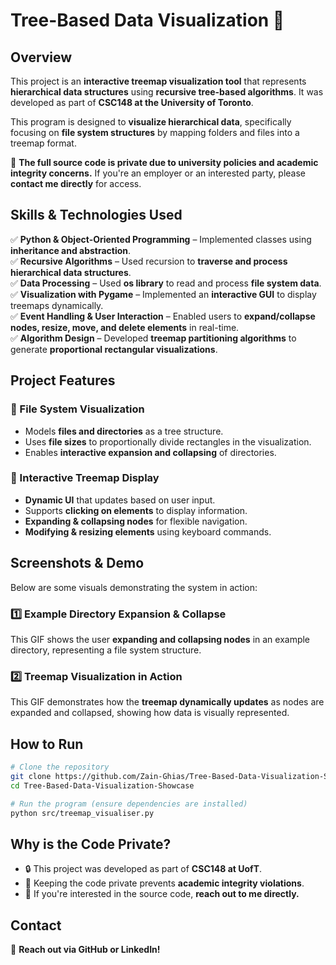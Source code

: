 # **Tree-Based Data Visualization 🌳**

## **Overview**

This project is an **interactive treemap visualization tool** that represents **hierarchical data structures** using **recursive tree-based algorithms**. It was developed as part of **CSC148 at the University of Toronto**.

This program is designed to **visualize hierarchical data**, specifically focusing on **file system structures** by mapping folders and files into a treemap format.

🚨 **The full source code is private due to university policies and academic integrity concerns.**
If you're an employer or an interested party, please **contact me directly** for access.

## **Skills & Technologies Used**

✅ **Python & Object-Oriented Programming** – Implemented classes using **inheritance and abstraction**.\
✅ **Recursive Algorithms** – Used recursion to **traverse and process hierarchical data structures**.\
✅ **Data Processing** – Used **os library** to read and process **file system data**.\
✅ **Visualization with Pygame** – Implemented an **interactive GUI** to display treemaps dynamically.\
✅ **Event Handling & User Interaction** – Enabled users to **expand/collapse nodes, resize, move, and delete elements** in real-time.\
✅ **Algorithm Design** – Developed **treemap partitioning algorithms** to generate **proportional rectangular visualizations**.

## **Project Features**

### **📂 File System Visualization**

- Models **files and directories** as a tree structure.
- Uses **file sizes** to proportionally divide rectangles in the visualization.
- Enables **interactive expansion and collapsing** of directories.

### **🎨 Interactive Treemap Display**

- **Dynamic UI** that updates based on user input.
- Supports **clicking on elements** to display information.
- **Expanding & collapsing nodes** for flexible navigation.
- **Modifying & resizing elements** using keyboard commands.

## **Screenshots & Demo**

Below are some visuals demonstrating the system in action:

### **1️⃣ Example Directory Expansion & Collapse**

This GIF shows the user **expanding and collapsing nodes** in an example directory, representing a file system structure.

### **2️⃣ Treemap Visualization in Action**

This GIF demonstrates how the **treemap dynamically updates** as nodes are expanded and collapsed, showing how data is visually represented.

## **How to Run**

```sh
# Clone the repository
git clone https://github.com/Zain-Ghias/Tree-Based-Data-Visualization-Showcase.git
cd Tree-Based-Data-Visualization-Showcase

# Run the program (ensure dependencies are installed)
python src/treemap_visualiser.py
```

## **Why is the Code Private?**

- 🔒 This project was developed as part of **CSC148 at UofT**.
- 🚫 Keeping the code private prevents **academic integrity violations**.
- 🤝 If you're interested in the source code, **reach out to me directly.**

## **Contact**

📩 **Reach out via GitHub or LinkedIn!**

